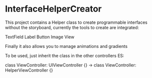 # InterfaceHelperCreator

This project contains a Helper class to create programmable interfaces without the storyboard, currently the tools to create are integrated:

TextField
Label
Button
Image
View


Finally it also allows you to manage animations and gradients


To be used, just inherit the class in the other controllers
ES:

class ViewController: UIViewController {} ->  class ViewController: HelperViewController {}
